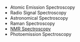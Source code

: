 - Atomic Emission Spectroscopy
- Radio Signal Spectroscopy
- Astronomical Spectroscopy
- Raman Spectroscopy
- [NMR Spectroscopy](../../../../../Chemistry/Physical/Spectroscopy/NMR%20Spectroscopy.md)
- Photoemission Spectroscopy